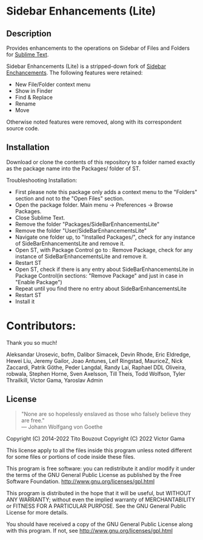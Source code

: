 # Sidebar Enhancements (Lite)

## Description

Provides enhancements to the operations on Sidebar of Files and Folders for [Sublime Text](http://www.sublimetext.com/).

Sidebar Enhancements (Lite) is a stripped-down fork of [Sidebar Enchancements](https://github.com/titoBouzout/SideBarEnhancements). The following features were retained:

- New File/Folder context menu
- Show in Finder
- Find & Replace
- Rename
- Move

Otherwise noted features were removed, along with its correspondent source code.

## Installation

Download or clone the contents of this repository to a folder named exactly as the package name into the Packages/ folder of ST.

Troubleshooting Installation:

- First please note this package only adds a context menu to the "Folders" section and not to the "Open Files" section.
- Open the package folder. Main menu -\> Preferences -\> Browse Packages.
- Close Sublime Text.
- Remove the folder "Packages/SideBarEnhancementsLite"
- Remove the folder "User/SideBarEnhancementsLite"
- Navigate one folder up, to "Installed Packages/", check for any instance of SideBarEnhancementsLite and remove it.
- Open ST, with Package Control go to : Remove Package, check for any instance of SideBarEnhancementsLite and remove it.
- Restart ST
- Open ST, check if there is any entry about SideBarEnhancementsLite in Package Control(in sections: "Remove Package" and just in case in "Enable Package")
- Repeat until you find there no entry about SideBarEnhancementsLite
- Restart ST
- Install it

# Contributors:

Thank you so much!

Aleksandar Urosevic, bofm, Dalibor Simacek, Devin Rhode, Eric Eldredge, Hewei Liu, Jeremy Gailor, Joao Antunes, Leif Ringstad, MauriceZ, Nick Zaccardi, Patrik Göthe, Peder Langdal, Randy Lai, Raphael DDL Oliveira, robwala, Stephen Horne, Sven Axelsson, Till Theis, Todd Wolfson, Tyler Thrailkill, Victor Gama, Yaroslav Admin

## License

> "None are so hopelessly enslaved as those who falsely believe they are free."<br/>— Johann Wolfgang von Goethe

Copyright (C) 2014-2022 Tito Bouzout
Copyright (C) 2022 Victor Gama

This license apply to all the files inside this program unless noted different for some files or portions of code inside these files.

This program is free software: you can redistribute it and/or modify it under the terms of the GNU General Public License as published by the Free Software Foundation. <http://www.gnu.org/licenses/gpl.html>

This program is distributed in the hope that it will be useful, but WITHOUT ANY WARRANTY; without even the implied warranty of MERCHANTABILITY or FITNESS FOR A PARTICULAR PURPOSE. See the GNU General Public License for more details.

You should have received a copy of the GNU General Public License along with this program. If not, see <http://www.gnu.org/licenses/gpl.html>
